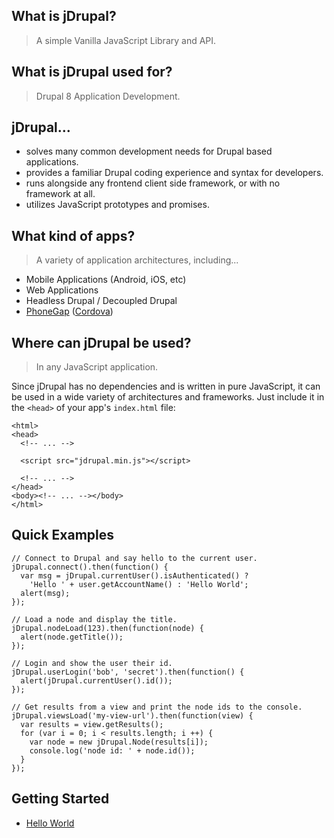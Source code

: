 ## What is jDrupal?

> A simple Vanilla JavaScript Library and API.

## What is jDrupal used for?

> Drupal 8 Application Development.

## jDrupal...

- solves many common development needs for Drupal based applications.
- provides a familiar Drupal coding experience and syntax for developers.
- runs alongside any frontend client side framework, or with no framework at all.
- utilizes JavaScript prototypes and promises.

## What kind of apps?

> A variety of application architectures, including...

- Mobile Applications (Android, iOS, etc)
- Web Applications
- Headless Drupal / Decoupled Drupal
- [PhoneGap](http://phonegap.com/) ([Cordova](https://cordova.apache.org/))

## Where can jDrupal be used?

> In any JavaScript application.

Since jDrupal has no dependencies and is written in pure JavaScript, it can be used in a wide variety of architectures and frameworks. Just include it in the `<head>` of your app's `index.html` file:

```
<html>
<head>
  <!-- ... -->

  <script src="jdrupal.min.js"></script>
  
  <!-- ... -->
</head>
<body><!-- ... --></body>
</html>
```

## Quick Examples

```
// Connect to Drupal and say hello to the current user.
jDrupal.connect().then(function() {
  var msg = jDrupal.currentUser().isAuthenticated() ?
    'Hello ' + user.getAccountName() : 'Hello World';
  alert(msg);
});
```

```
// Load a node and display the title.
jDrupal.nodeLoad(123).then(function(node) {
  alert(node.getTitle());
});
```

```
// Login and show the user their id.
jDrupal.userLogin('bob', 'secret').then(function() {
  alert(jDrupal.currentUser().id());
});
```

```
// Get results from a view and print the node ids to the console.
jDrupal.viewsLoad('my-view-url').then(function(view) {
  var results = view.getResults();
  for (var i = 0; i < results.length; i ++) {
    var node = new jDrupal.Node(results[i]);
    console.log('node id: ' + node.id());
  }
});
```

## Getting Started

- [Hello World](http://jdrupal.easystreet3.com/8/docs/Hello_World)